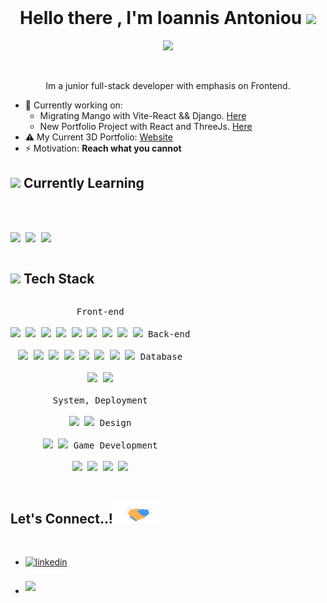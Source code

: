 
<header>
	<link rel="stylesheet" type='text/css' href="https://cdn.jsdelivr.net/gh/devicons/devicon@latest/devicon.min.css" />
</header>
<body>
	<h1 align="center"><b>Hello there , I'm Ioannis Antoniou </b><img src="https://media.giphy.com/media/hvRJCLFzcasrR4ia7z/giphy.gif" width="35"></h1>


<p align="center">
  <a href="https://github.com/DenverCoder1/readme-typing-svg"><img src="https://readme-typing-svg.herokuapp.com?font=Time+New+Roman&color=cyan&size=25&center=true&vCenter=true&width=600&height=100&lines=LeWagon+Alumni+Full-Stack+Developer,;Creative+Mind,;"></a>
</p>
<br>
<p align="center">Im a junior full-stack developer with emphasis on Frontend. </p>

- 🎯 Currently working on:
	<ul>
		<li>Migrating Mango with Vite-React && Django. <a href="https://github.com/anaktas24/MigratingMango"> Here</a>
		<li>New Portfolio Project with React and ThreeJs. <a href="https://github.com/anaktas24/Portfolio"> Here</a>
	</ul>
- ⚠️ My Current 3D Portfolio: <a href="https://johnisland.vercel.app">Website</a>
- ⚡ Motivation: **Reach what you cannot**



## <img src="https://media2.giphy.com/media/QssGEmpkyEOhBCb7e1/giphy.gif?cid=ecf05e47a0n3gi1bfqntqmob8g9aid1oyj2wr3ds3mg700bl&rid=giphy.gif" width ="25"><b> Currently Learning</b>
<p style="display: inline-block;" align="center">
 <kbd>
    <br>
    <br>
	<img width="60px" src="https://cdn.jsdelivr.net/gh/devicons/devicon@latest/icons/typescript/typescript-original.svg" />
        <img width="60px" src="https://cdn.jsdelivr.net/gh/devicons/devicon@latest/icons/django/django-plain-wordmark.svg" />
        <img width="60px" src="https://cdn.jsdelivr.net/gh/devicons/devicon@latest/icons/python/python-original-wordmark.svg" />
          
          
          
          
  </kbd>
<br>	

## <img src="https://media2.giphy.com/media/QssGEmpkyEOhBCb7e1/giphy.gif?cid=ecf05e47a0n3gi1bfqntqmob8g9aid1oyj2wr3ds3mg700bl&rid=giphy.gif" width ="25"><b> Tech Stack</b>
<p style="display: inline-block;" align="center">
  <kbd>
    <kbd>Front-end</kbd>
    <br>
    <br>
    <img width="60px" src="https://cdn.jsdelivr.net/gh/devicons/devicon/icons/html5/html5-original.svg" /> 
    <img width="60px" src="https://cdn.jsdelivr.net/gh/devicons/devicon/icons/css3/css3-plain.svg" /> 
    <img width="60px" src="https://cdn.jsdelivr.net/gh/devicons/devicon/icons/javascript/javascript-original.svg" />
    <img width="60px" src="https://cdn.jsdelivr.net/gh/devicons/devicon/icons/react/react-original.svg" />
    <img width="60px" src="https://cdn.jsdelivr.net/gh/devicons/devicon@latest/icons/typescript/typescript-original.svg" />
    <img width="60px" src="https://cdn.jsdelivr.net/gh/devicons/devicon@latest/icons/vitejs/vitejs-original.svg" />
    <img width="60px" src="https://cdn.jsdelivr.net/gh/devicons/devicon@latest/icons/tailwindcss/tailwindcss-original.svg" />
    <img width="60px" src="https://cdn.jsdelivr.net/gh/devicons/devicon/icons/bootstrap/bootstrap-original-wordmark.svg" />
    <img width="60px" src="https://cdn.jsdelivr.net/gh/devicons/devicon/icons/sass/sass-original.svg" />
  </kbd>
  <kbd>
    <kbd>Back-end</kbd>
    <br>
    <br>
    <img width="60px" src="https://cdn.jsdelivr.net/gh/devicons/devicon/icons/ruby/ruby-original.svg" />
    <img width="60px" src="https://devicon-website.vercel.app/api/rails/plain-wordmark.svg"></img>
    <img width="60px" src="https://cdn.jsdelivr.net/gh/devicons/devicon@latest/icons/django/django-plain-wordmark.svg" />
    <img width="60px" src="https://cdn.jsdelivr.net/gh/devicons/devicon@latest/icons/python/python-original-wordmark.svg" />
    <img width="60px" src="https://cdn.jsdelivr.net/gh/devicons/devicon/icons/nodejs/nodejs-plain-wordmark.svg" />
    <img width="60px" src="https://devicon-website.vercel.app/api/npm/original-wordmark.svg"></img>
    <img width="60px" src="https://devicon-website.vercel.app/api/webpack/original.svg"></img>
    <img width="60px"  src="https://cdn.jsdelivr.net/gh/devicons/devicon/icons/yarn/yarn-original.svg" />
  </kbd>
  <kbd>
    <kbd>Database</kbd>
    <br>
    <br>
    <img width="60px" src="https://cdn.jsdelivr.net/gh/devicons/devicon@latest/icons/mysql/mysql-original-wordmark.svg" />
    <img width="60px" src="https://cdn.jsdelivr.net/gh/devicons/devicon/icons/postgresql/postgresql-original-wordmark.svg" />
    
  </kbd>
  <br>
  <br>
  <kbd>
    <kbd>System, Deployment</kbd>
    <br>
    <br>
    <img width="60px" src="https://cdn.jsdelivr.net/gh/devicons/devicon/icons/heroku/heroku-plain.svg" />
    <img width="60px" src="https://cdn.jsdelivr.net/gh/devicons/devicon/icons/git/git-plain.svg" />
  </kbd>
  <kbd>
    <kbd>Design</kbd>
    <br>
    <br>
    <img width="60px" src="https://devicon-website.vercel.app/api/figma/original.svg"></img>
    <img width="60px" src="https://devicon-website.vercel.app/api/photoshop/plain.svg"></img>
  </kbd>
   <kbd>
    <kbd>Game Development</kbd>
    <br>
    <br>
    <img width="60px" src="https://cdn.jsdelivr.net/gh/devicons/devicon/icons/blender/blender-original.svg" />
    <img width="60px" src="https://cdn.jsdelivr.net/gh/devicons/devicon/icons/godot/godot-original-wordmark.svg" /> 
    <img width="60px" src="https://cdn.jsdelivr.net/gh/devicons/devicon/icons/unity/unity-original.svg" />
    <img width="60px" src="https://cdn.jsdelivr.net/gh/devicons/devicon/icons/csharp/csharp-plain.svg" /> 
  </kbd>
</p> 
<br/>  

## <b> Let's Connect..!</b><img src="https://github.com/0xAbdulKhalid/0xAbdulKhalid/raw/main/assets/mdImages/handshake.gif" width ="80">
<br>
<div align='left'>

<ul>

<li>
<a href="https://linkedin.com/in/ioanton" target="_blank">
<img src="https://img.shields.io/badge/linkedin:  Ioannis Antoniou-%2300acee.svg?color=405DE6&style=for-the-badge&logo=linkedin&logoColor=white" alt=linkedin style="margin-bottom: 5px;"/>
</a>
</li>

<br>

<li>
<a href="mailto:john.ch.anthony@gmail.com" target="_blank">
<img src="https://img.shields.io/badge/gmail:  Ioannis Antoniou-%23EA4335.svg?style=for-the-badge&logo=gmail&logoColor=white" t=mail style="margin-bottom: 5px;" />
</a>
</li>
</body>
	
</ul>
</div>
